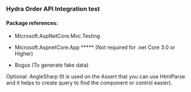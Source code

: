 ### Hydra Order API Integration test

#### Package references:
- Microsoft.AspNetCore.Mvc.Testing

- Microsoft.AspnetCore.App ***** (Not required for .net Core 3.0 or Higher)

- Bogus (To generate fake data)


Optional: AngleSharp (It is used on the Assert that you can use HtmlParse and it helps to create query to find the component or control easier).